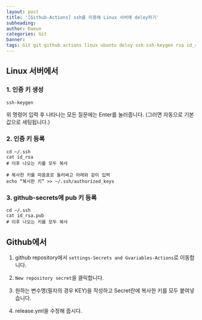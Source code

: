 ```yaml
---
layout: post
title: '[Github-Actions] ssh를 이용해 Linux 서버에 deloy하기'
subheading: 
author: Daeun
categories: Git
banner:
tags: Git git github actions linux ubuntu deloy ssh ssh-keygen rsa id_rsa id_rsa.pub public key secrets pub
---
```


## Linux 서버에서

### 1. 인증 키 생성

```
ssh-keygen 
```

위 명령어 입력 후 나타나는 모든 질문에는 Enter를 눌러줍니다. (그러면 자동으로 기본 값으로 세팅됩니다.)

### 2. 인증 키 등록

```
cd ~/.ssh
cat id_rsa
# 이후 나오는 키를 모두 복사

# 복사한 키를 따옴표로 둘러싸고 아래와 같이 입력
echo “복사한 키” >> ~/.ssh/authorized_keys
```

### 3. github-secrets에 pub 키 등록

```
cd ~/.ssh
cat id_rsa.pub
# 이후 나오는 키를 모두 복사
```

## Github에서

1. github repository에서 `settings-Secrets and Gvariables-Actions`로 이동합니다.

2. `New repository secret`을 클릭합니다.

3. 원하는 변수명(필자의 경우 KEY)을 작성하고 Secret란에 복사한 키를 모두 붙여넣습니다.

4. release.yml을 수정해 줍시다.